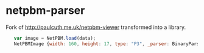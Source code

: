 # netpbm-parser
Fork of http://paulcuth.me.uk/netpbm-viewer transformed into a library.

```javascript
   var image = NetPBM.load(data);
   NetPBMImage {width: 160, height: 17, type: "P3", _parser: BinaryParser, _formatter: PPMFormatter, getCanvas: <canvas...}
```
